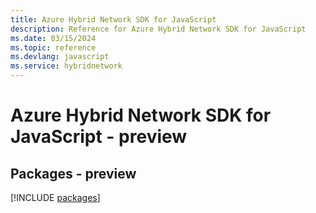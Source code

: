 ```yaml
---
title: Azure Hybrid Network SDK for JavaScript
description: Reference for Azure Hybrid Network SDK for JavaScript
ms.date: 03/15/2024
ms.topic: reference
ms.devlang: javascript
ms.service: hybridnetwork
---
```

# Azure Hybrid Network SDK for JavaScript - preview
## Packages - preview
[!INCLUDE [packages](hybrid-network-index.md)]